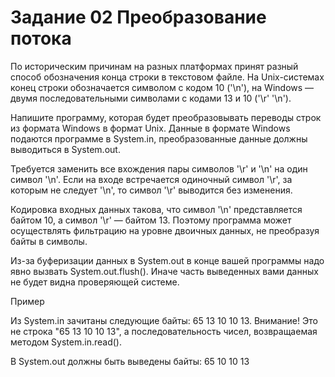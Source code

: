 # Задание 02 Преобразование потока

По историческим причинам на разных платформах принят разный способ обозначения конца строки в текстовом файле. На Unix-системах конец строки обозначается символом с кодом 10 ('\n'), на Windows — двумя последовательными символами с кодами 13 и 10 ('\r' '\n').

Напишите программу, которая будет преобразовывать переводы строк из формата Windows в формат Unix. Данные в формате Windows подаются программе в System.in, преобразованные данные должны выводиться в System.out.

Требуется заменить все вхождения пары символов '\r' и '\n' на один символ '\n'. Если на входе встречается одиночный символ '\r', за которым не следует '\n', то символ '\r' выводится без изменения.

Кодировка входных данных такова, что символ '\n' представляется байтом 10, а символ '\r' — байтом 13. Поэтому программа может осуществлять фильтрацию на уровне двоичных данных, не преобразуя байты в символы.

Из-за буферизации данных в System.out в конце вашей программы надо явно вызвать System.out.flush(). Иначе часть выведенных вами данных не будет видна проверяющей системе.

Пример

Из System.in зачитаны следующие байты: 65 13 10 10 13. Внимание! Это не строка "65 13 10 10 13", а последовательность чисел, возвращаемая методом System.in.read().

В System.out должны быть выведены байты: 65 10 10 13
